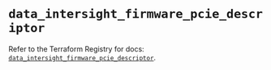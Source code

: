 # `data_intersight_firmware_pcie_descriptor`

Refer to the Terraform Registry for docs: [`data_intersight_firmware_pcie_descriptor`](https://registry.terraform.io/providers/ciscodevnet/intersight/1.0.71/docs/data-sources/firmware_pcie_descriptor).
